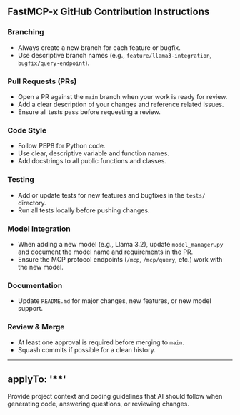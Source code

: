 ## FastMCP-x GitHub Contribution Instructions

### Branching
- Always create a new branch for each feature or bugfix.
- Use descriptive branch names (e.g., `feature/llama3-integration`, `bugfix/query-endpoint`).

### Pull Requests (PRs)
- Open a PR against the `main` branch when your work is ready for review.
- Add a clear description of your changes and reference related issues.
- Ensure all tests pass before requesting a review.

### Code Style
- Follow PEP8 for Python code.
- Use clear, descriptive variable and function names.
- Add docstrings to all public functions and classes.

### Testing
- Add or update tests for new features and bugfixes in the `tests/` directory.
- Run all tests locally before pushing changes.

### Model Integration
- When adding a new model (e.g., Llama 3.2), update `model_manager.py` and document the model name and requirements in the PR.
- Ensure the MCP protocol endpoints (`/mcp`, `/mcp/query`, etc.) work with the new model.

### Documentation
- Update `README.md` for major changes, new features, or new model support.

### Review & Merge
- At least one approval is required before merging to `main`.
- Squash commits if possible for a clean history.
---
applyTo: '**'
---
Provide project context and coding guidelines that AI should follow when generating code, answering questions, or reviewing changes.